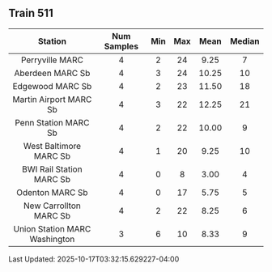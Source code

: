 ## Train 511

| Station | Num Samples | Min | Max | Mean | Median |
| :-----: | :---------: | :-: | :-: | :--: | :----: |
| Perryville MARC | 4 | 2 | 24 | 9.25 | 7 |
| Aberdeen MARC Sb | 4 | 3 | 24 | 10.25 | 10 |
| Edgewood MARC Sb | 4 | 2 | 23 | 11.50 | 18 |
| Martin Airport MARC Sb | 4 | 3 | 22 | 12.25 | 21 |
| Penn Station MARC Sb | 4 | 2 | 22 | 10.00 | 9 |
| West Baltimore MARC Sb | 4 | 1 | 20 | 9.25 | 10 |
| BWI Rail Station MARC Sb | 4 | 0 | 8 | 3.00 | 4 |
| Odenton MARC Sb | 4 | 0 | 17 | 5.75 | 5 |
| New Carrollton MARC Sb | 4 | 2 | 22 | 8.25 | 6 |
| Union Station MARC Washington | 3 | 6 | 10 | 8.33 | 9 |


Last Updated: 2025-10-17T03:32:15.629227-04:00